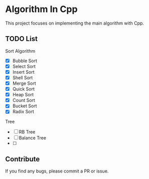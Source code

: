# Algorithm In Cpp

This project focuses on implementing the main algorithm with Cpp.

## TODO List

Sort Algorithm

- [x] Bubble Sort
- [x] Select Sort
- [x] Insert Sort
- [x] Shell Sort
- [x] Merge Sort
- [x] Quick Sort
- [x] Heap Sort
- [x] Count Sort
- [x] Bucket Sort
- [x] Radix Sort

Tree

- [ ] RB Tree
- [ ] Balance Tree
- [ ] 

## Contribute

If you find any bugs, please commit a PR or issue.

